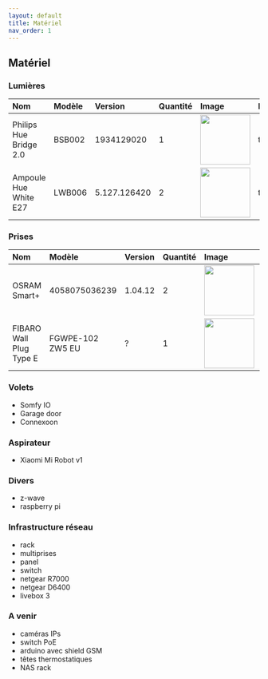 ```yaml
---
layout: default
title: Matériel
nav_order: 1
---
```


## Matériel


### Lumières

| Nom                              | Modèle   | Version     | Quantité | Image    | Description |
|:---------------------------------|:---------|:------------|:---------|:---------|:------------|
| Philips Hue Bridge 2.0           | BSB002   |1934129020   |  1       | <img src="https://images-na.ssl-images-amazon.com/images/I/41OhM2jYT3L._AC_SL1000_.jpg" width="100"/>     |      todo       |
| Ampoule Hue White E27            | LWB006   |5.127.126420 |  2       | <img src="https://media.ldlc.com/r1600/ld/products/00/03/51/29/LD0003512906_2.jpg" width="100"/>     |     todo        |

### Prises
| Nom                              | Modèle           | Version     | Quantité | Image    | Description |
|:---------------------------------|:-----------------|:------------|:---------|:---------|:------------|
| OSRAM Smart+                     | 4058075036239    | 1.04.12     |  2       | <img src="https://images-na.ssl-images-amazon.com/images/I/814E2Ko1mDL._AC_SL1500_.jpg" width="100"/>  |      todo       |
| FIBARO Wall Plug Type E          | FGWPE-102 ZW5 EU |   ?         |  1       | <img src="https://dfxqtqxztmxwe.cloudfront.net/images/dynamic/Domotique/articles/Fibaro/FIBAWALLPLUGE/Fibaro-Wall-Plug-Type-E_P_600.jpg" width="100"/>     |     todo        |


### Volets
- Somfy IO
- Garage door
- Connexoon

### Aspirateur
- Xiaomi Mi Robot v1

### Divers
 - z-wave
 - raspberry pi

### Infrastructure réseau
 - rack
 - multiprises
 - panel
 - switch
 - netgear R7000
 - netgear D6400
 - livebox 3



### A venir
 - caméras IPs
 - switch PoE
 - arduino avec shield GSM
 - têtes thermostatiques
 - NAS rack
